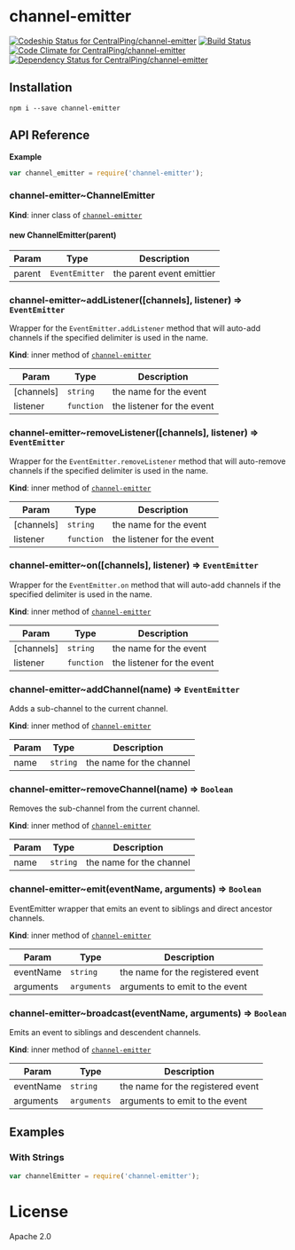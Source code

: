 channel-emitter
====================

[![Codeship Status for CentralPing/channel-emitter](https://codeship.com/projects/ec09ced0-ff30-0133-c4c4-0e8044b6a985/status)](https://codeship.com/projects/152745)
[![Build Status](https://travis-ci.org/CentralPing/channel-emitter.svg?branch=master)](https://travis-ci.org/CentralPing/channel-emitter)
[![Code Climate for CentralPing/channel-emitter](https://codeclimate.com/github/CentralPing/channel-emitter/badges/gpa.svg)](https://codeclimate.com/github/CentralPing/channel-emitter)
[![Dependency Status for CentralPing/channel-emitter](https://david-dm.org/CentralPing/channel-emitter.svg)](https://david-dm.org/CentralPing/channel-emitter)

## Installation

`npm i --save channel-emitter`

## API Reference
**Example**  
```js
var channel_emitter = require('channel-emitter');
```
<a name="module_channel-emitter..ChannelEmitter"></a>

### channel-emitter~ChannelEmitter
**Kind**: inner class of <code>[channel-emitter](#module_channel-emitter)</code>  
<a name="new_module_channel-emitter..ChannelEmitter_new"></a>

#### new ChannelEmitter(parent)

| Param | Type | Description |
| --- | --- | --- |
| parent | <code>EventEmitter</code> | the parent event emittier |

<a name="module_channel-emitter..addListener"></a>

### channel-emitter~addListener([channels], listener) ⇒ <code>EventEmitter</code>
Wrapper for the `EventEmitter.addListener` method that will auto-add channels
 if the specified delimiter is used in the name.

**Kind**: inner method of <code>[channel-emitter](#module_channel-emitter)</code>  

| Param | Type | Description |
| --- | --- | --- |
| [channels] | <code>string</code> | the name for the event |
| listener | <code>function</code> | the listener for the event |

<a name="module_channel-emitter..removeListener"></a>

### channel-emitter~removeListener([channels], listener) ⇒ <code>EventEmitter</code>
Wrapper for the `EventEmitter.removeListener` method that will auto-remove channels
 if the specified delimiter is used in the name.

**Kind**: inner method of <code>[channel-emitter](#module_channel-emitter)</code>  

| Param | Type | Description |
| --- | --- | --- |
| [channels] | <code>string</code> | the name for the event |
| listener | <code>function</code> | the listener for the event |

<a name="module_channel-emitter..on"></a>

### channel-emitter~on([channels], listener) ⇒ <code>EventEmitter</code>
Wrapper for the `EventEmitter.on` method that will auto-add channels
 if the specified delimiter is used in the name.

**Kind**: inner method of <code>[channel-emitter](#module_channel-emitter)</code>  

| Param | Type | Description |
| --- | --- | --- |
| [channels] | <code>string</code> | the name for the event |
| listener | <code>function</code> | the listener for the event |

<a name="module_channel-emitter..addChannel"></a>

### channel-emitter~addChannel(name) ⇒ <code>EventEmitter</code>
Adds a sub-channel to the current channel.

**Kind**: inner method of <code>[channel-emitter](#module_channel-emitter)</code>  

| Param | Type | Description |
| --- | --- | --- |
| name | <code>string</code> | the name for the channel |

<a name="module_channel-emitter..removeChannel"></a>

### channel-emitter~removeChannel(name) ⇒ <code>Boolean</code>
Removes the sub-channel from the current channel.

**Kind**: inner method of <code>[channel-emitter](#module_channel-emitter)</code>  

| Param | Type | Description |
| --- | --- | --- |
| name | <code>string</code> | the name for the channel |

<a name="module_channel-emitter..emit"></a>

### channel-emitter~emit(eventName, arguments) ⇒ <code>Boolean</code>
EventEmitter wrapper that emits an event to siblings and direct ancestor
 channels.

**Kind**: inner method of <code>[channel-emitter](#module_channel-emitter)</code>  

| Param | Type | Description |
| --- | --- | --- |
| eventName | <code>string</code> | the name for the registered event |
| arguments | <code>arguments</code> | arguments to emit to the event |

<a name="module_channel-emitter..broadcast"></a>

### channel-emitter~broadcast(eventName, arguments) ⇒ <code>Boolean</code>
Emits an event to siblings and descendent channels.

**Kind**: inner method of <code>[channel-emitter](#module_channel-emitter)</code>  

| Param | Type | Description |
| --- | --- | --- |
| eventName | <code>string</code> | the name for the registered event |
| arguments | <code>arguments</code> | arguments to emit to the event |


## Examples

### With Strings
```js
var channelEmitter = require('channel-emitter');

```

# License

Apache 2.0
